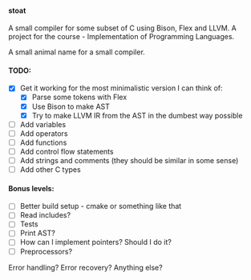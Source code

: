 #### stoat
A small compiler for some subset of C using Bison, Flex and LLVM.
A project for the course - Implementation of Programming Languages.

A small animal name for a small compiler.

#### TODO:

- [x] Get it working for the most minimalistic version I can think of:
    - [x] Parse some tokens with Flex
    - [x] Use Bison to make AST
    - [x] Try to make LLVM IR from the AST in the dumbest way possible
- [ ] Add variables
- [ ] Add operators
- [ ] Add functions
- [ ] Add control flow statements
- [ ] Add strings and comments (they should be similar in some sense)
- [ ] Add other C types

#### Bonus levels:
- [ ] Better build setup - cmake or something like that
- [ ] Read includes?
- [ ] Tests
- [ ] Print AST?
- [ ] How can I implement pointers? Should I do it?
- [ ] Preprocessors?

Error handling? Error recovery?
Anything else?